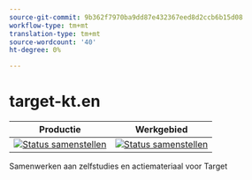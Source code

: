 ```yaml
---
source-git-commit: 9b362f7970ba9dd87e432367eed8d2ccb6b15d08
workflow-type: tm+mt
translation-type: tm+mt
source-wordcount: '40'
ht-degree: 0%

---
```

# target-kt.en

| Productie | Werkgebied |
|---|---|
| [![Status samenstellen](https://docs.ci.corp.adobe.com/job/target-learn.en_production/badge/icon)](https://docs.ci.corp.adobe.com/job/target-learn.en_production/lastBuild) | [![Status samenstellen](https://docs.ci.corp.adobe.com/job/target-learn.en_stage/badge/icon)](https://docs.ci.corp.adobe.com/job/target-learn.en_stage/lastBuild) |

Samenwerken aan zelfstudies en actiemateriaal voor Target
